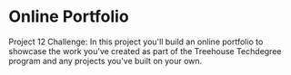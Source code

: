 # Online Portfolio
Project 12 Challenge: In this project you'll build an online portfolio to showcase the work you've created as part of the Treehouse Techdegree program and any projects you've built on your own. 

